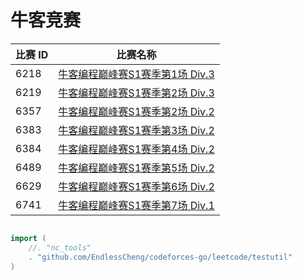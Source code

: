 # 牛客竞赛

|比赛 ID|比赛名称|
|---|---|
|6218|[牛客编程巅峰赛S1赛季第1场 Div.3](https://ac.nowcoder.com/acm/contest/6218)|
|6219|[牛客编程巅峰赛S1赛季第2场 Div.3](https://ac.nowcoder.com/acm/contest/6219)|
|6357|[牛客编程巅峰赛S1赛季第2场 Div.2](https://ac.nowcoder.com/acm/contest/6357)|
|6383|[牛客编程巅峰赛S1赛季第3场 Div.2](https://ac.nowcoder.com/acm/contest/6383)|
|6384|[牛客编程巅峰赛S1赛季第4场 Div.2](https://ac.nowcoder.com/acm/contest/6384)|
|6489|[牛客编程巅峰赛S1赛季第5场 Div.2](https://ac.nowcoder.com/acm/contest/6489)|
|6629|[牛客编程巅峰赛S1赛季第6场 Div.2](https://ac.nowcoder.com/acm/contest/6629)|
|6741|[牛客编程巅峰赛S1赛季第7场 Div.1](https://ac.nowcoder.com/acm/contest/6741)|

```go

import (
	//. "nc_tools"
	. "github.com/EndlessCheng/codeforces-go/leetcode/testutil"
)

```
